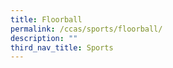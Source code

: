 ```yaml
---
title: Floorball
permalink: /ccas/sports/floorball/
description: ""
third_nav_title: Sports
---
```

